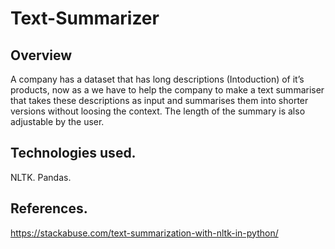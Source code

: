 # Text-Summarizer
## Overview
A company has a dataset that has long descriptions (Intoduction) of it’s products, now as a we have to help the company to make a text summariser that takes these descriptions as input and summarises them into shorter versions without loosing the context. The length of the summary is also adjustable by the user.

## Technologies used.
NLTK.
Pandas.

## References.
https://stackabuse.com/text-summarization-with-nltk-in-python/
